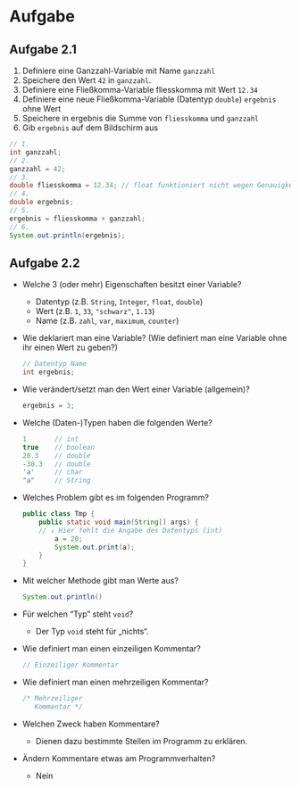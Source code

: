 # Aufgabe

## Aufgabe 2.1

1. Definiere eine Ganzzahl-Variable mit Name `ganzzahl`
2. Speichere den Wert `42` in `ganzzahl`.
3. Definiere eine Fließkomma-Variable fliesskomma mit Wert `12.34`
4. Definiere eine neue Fließkomma-Variable (Datentyp `double`) `ergebnis` ohne Wert
5. Speichere in ergebnis die Summe von `fliesskomma` und `ganzzahl`
6. Gib `ergebnis` auf dem Bildschirm aus

```java
// 1.
int ganzzahl;
// 2.
ganzzahl = 42;
// 3.
double fliesskomma = 12.34; // float funktioniert nicht wegen Genauigkeit
// 4.
double ergebnis;
// 5.
ergebnis = fliesskomma + ganzzahl;
// 6.
System.out.println(ergebnis);
```

## Aufgabe 2.2

- Welche 3 (oder mehr) Eigenschaften besitzt einer Variable?

  - Datentyp (z.B. `String`, `Integer`, `float`, `double`)
  - Wert (z.B. `1`, `33`, `"schwarz"`, `1.13`)
  - Name (z.B. `zahl`, `var`, `maximum`, `counter`)

- Wie deklariert man eine Variable? (Wie definiert man eine Variable ohne ihr einen Wert zu geben?)

  ```java
  // Datentyp Name
  int ergebnis;
  ```

- Wie verändert/setzt man den Wert einer Variable (allgemein)?

  ```java
  ergebnis = 3;
  ```

- Welche (Daten-)Typen haben die folgenden Werte?

  ```java
  1       // int
  true    // boolean
  20.3    // double
  -30.3   // double
  'a'     // char
  "a"     // String
  ```

- Welches Problem gibt es im folgenden Programm?

  ```java
  public class Tmp {
      public static void main(String[] args) {
      // ↓ Hier fehlt die Angabe des Datentyps (int)
          a = 20;
          System.out.print(a);
      }
  }
  ```

- Mit welcher Methode gibt man Werte aus?

  ```java
  System.out.println()
  ```

- Für welchen “Typ” steht `void`?

  - Der Typ `void` steht für „nichts“.

- Wie definiert man einen einzeiligen Kommentar?

  ```java
  // Einzeiliger Kommentar
  ```

- Wie definiert man einen mehrzeiligen Kommentar?

  ```java
  /* Mehrzeiliger
     Kommentar */
  ```

- Welchen Zweck haben Kommentare?

  - Dienen dazu bestimmte Stellen im Programm zu erklären.

- Ändern Kommentare etwas am Programmverhalten?

  - Nein
